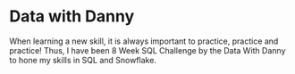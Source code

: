 # Data with Danny
When learning a new skill, it is always important to practice, practice and practice! 
Thus, I have been 8 Week SQL Challenge by the Data With Danny to hone my skills in SQL and Snowflake. 
